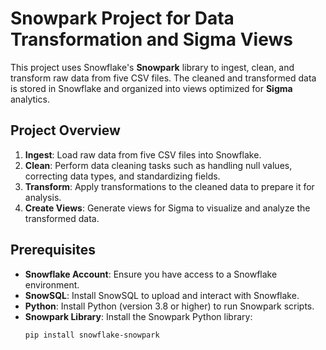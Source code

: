 # Snowpark Project for Data Transformation and Sigma Views

This project uses Snowflake's **Snowpark** library to ingest, clean, and transform raw data from five CSV files. The cleaned and transformed data is stored in Snowflake and organized into views optimized for **Sigma** analytics.

## Project Overview

1. **Ingest**: Load raw data from five CSV files into Snowflake.
2. **Clean**: Perform data cleaning tasks such as handling null values, correcting data types, and standardizing fields.
3. **Transform**: Apply transformations to the cleaned data to prepare it for analysis.
4. **Create Views**: Generate views for Sigma to visualize and analyze the transformed data.

## Prerequisites

- **Snowflake Account**: Ensure you have access to a Snowflake environment.
- **SnowSQL**: Install SnowSQL to upload and interact with Snowflake.
- **Python**: Install Python (version 3.8 or higher) to run Snowpark scripts.
- **Snowpark Library**: Install the Snowpark Python library:
  ```bash
  pip install snowflake-snowpark
